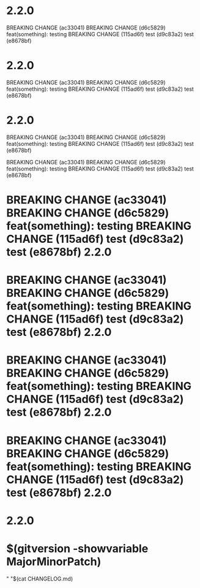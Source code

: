 2.2.0
========
BREAKING CHANGE (ac33041)
BREAKING CHANGE (d6c5829)
feat(something): testing BREAKING CHANGE (115ad6f)
test (d9c83a2)
test (e8678bf)

2.2.0
========
BREAKING CHANGE (ac33041)
BREAKING CHANGE (d6c5829)
feat(something): testing BREAKING CHANGE (115ad6f)
test (d9c83a2)
test (e8678bf)

2.2.0
========
BREAKING CHANGE (ac33041)
BREAKING CHANGE (d6c5829)
feat(something): testing BREAKING CHANGE (115ad6f)
test (d9c83a2)
test (e8678bf)

BREAKING CHANGE (ac33041)
BREAKING CHANGE (d6c5829)
feat(something): testing BREAKING CHANGE (115ad6f)
test (d9c83a2)
test (e8678bf)

BREAKING CHANGE (ac33041)
BREAKING CHANGE (d6c5829)
feat(something): testing BREAKING CHANGE (115ad6f)
test (d9c83a2)
test (e8678bf)
2.2.0
========
BREAKING CHANGE (ac33041)
BREAKING CHANGE (d6c5829)
feat(something): testing BREAKING CHANGE (115ad6f)
test (d9c83a2)
test (e8678bf)
2.2.0
========
BREAKING CHANGE (ac33041)
BREAKING CHANGE (d6c5829)
feat(something): testing BREAKING CHANGE (115ad6f)
test (d9c83a2)
test (e8678bf)
2.2.0
========
BREAKING CHANGE (ac33041)
BREAKING CHANGE (d6c5829)
feat(something): testing BREAKING CHANGE (115ad6f)
test (d9c83a2)
test (e8678bf)
2.2.0
========
2.2.0 
=======
$(gitversion -showvariable MajorMinorPatch) 
=======
" "$(cat CHANGELOG.md)
